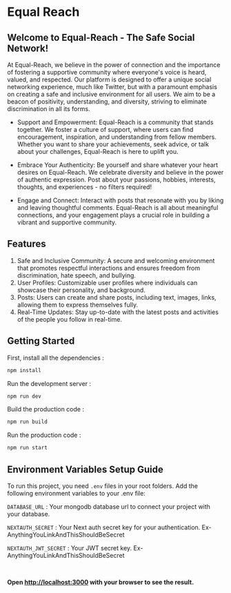 # Equal Reach

## Welcome to Equal-Reach - The Safe Social Network!

At Equal-Reach, we believe in the power of connection and the importance of fostering a supportive community where everyone's voice is heard, valued, and respected. Our platform is designed to offer a unique social networking experience, much like Twitter, but with a paramount emphasis on creating a safe and inclusive environment for all users. We aim to be a beacon of positivity, understanding, and diversity, striving to eliminate discrimination in all its forms.

- Support and Empowerment: Equal-Reach is a community that stands together. We foster a culture of support, where users can find encouragement, inspiration, and understanding from fellow members. Whether you want to share your achievements, seek advice, or talk about your challenges, Equal-Reach is here to uplift you.

- Embrace Your Authenticity: Be yourself and share whatever your heart desires on Equal-Reach. We celebrate diversity and believe in the power of authentic expression. Post about your passions, hobbies, interests, thoughts, and experiences - no filters required!

- Engage and Connect: Interact with posts that resonate with you by liking and leaving thoughtful comments. Equal-Reach is all about meaningful connections, and your engagement plays a crucial role in building a vibrant and supportive community.

## Features

1. Safe and Inclusive Community: A secure and welcoming environment that promotes respectful interactions and ensures freedom from discrimination, hate speech, and bullying.
2. User Profiles: Customizable user profiles where individuals can showcase their personality, and background.
3. Posts: Users can create and share posts, including text, images, links, allowing them to express themselves fully.
4. Real-Time Updates: Stay up-to-date with the latest posts and activities of the people you follow in real-time.

## Getting Started

First, install all the dependencies :

```bash
npm install
```

Run the development server :

```bash
npm run dev
```

Build the production code :

```bash
npm run build
```

Run the production code :

```bash
npm run start
```

## Environment Variables Setup Guide
To run this project, you need `.env` files in your root folders. Add the following environment variables to your .env file: 

`DATABASE_URL` : Your mongodb database url to connect your project with your database.

`NEXTAUTH_SECRET` : Your Next auth secret key for your authentication. Ex-AnythingYouLinkAndThisShouldBeSecret

`NEXTAUTH_JWT_SECRET` : Your JWT secret key. Ex-AnythingYouLinkAndThisShouldBeSecret

<br>

**Open [http://localhost:3000](http://localhost:3000) with your browser to see the result.**
